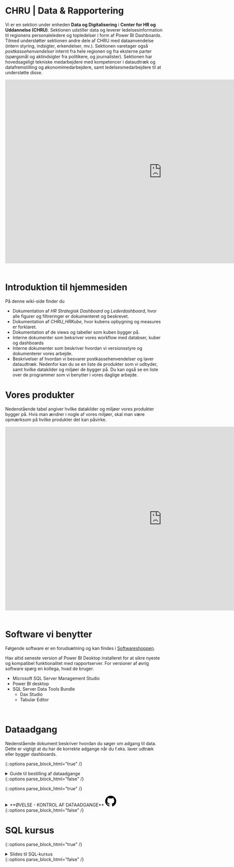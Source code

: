 # CHRU | Data & Rapportering

Vi er en sektion under enheden **Data og Digitalisering** i **Center for HR og Uddannelse (CHRU)**. Sektionen udstiller data og leverer ledelsesinformation til regionens personaleledere og topledelser i form af Power BI Dashboards. Tilmed understøtter sektionen andre dele af CHRU med dataanvendelse (intern styring, indsigter, erkendelser, mv.). Sektionen varetager også *postkassehenvendelser* internt fra hele regionen og fra eksterne parter (spørgsmål og aktindsigter fra politikere, og journalister). 
Sektionen har hovedsageligt tekniske medarbejdere med kompetencer i dataudtræk og datafremstilling og økonomimedarbejdere, samt ledelsesmedarbejdere til at understøtte disse.
<br>

<!-- PowerPoint: "Introduktion og onboarding til D&R"  -->
<center>
<iframe src="https://regionh-my.sharepoint.com/personal/stefan_sajin-henningsen_regionh_dk/_layouts/15/Doc.aspx?sourcedoc={9400f055-6ddb-4862-aaa8-e3b2389a9bad}&amp;action=embedview&amp;wdAr=1.7777777777777777" height="587" width="1000" frameborder="0"></iframe>
</center>
<br>



# Introduktion til hjemmesiden

På denne wiki-side finder du
  - Dokumentation af *HR Strategisk Dashboard* og *Lederdashboard*, hvor alle figurer og filtreringer er dokumenteret og beskrevet.
  - Dokumentation af *CHRU_HRKube*, hvor kubens opbygning og measures er forklaret.
  - Dokumentation af de views og tabeller som kuben bygger på.
  - Interne dokumenter som beksriver vores workflow med databser, kuber og dashboards
  - Interne dokumenter som beskriver hvordan vi versionsstyre og dokumenterer vores arbejde.
  - Beskrivelser af hvordan vi besvarer postkassehenvendelser og laver dataudtræk.
Nedenfor kan du se en liste de produkter som vi udbyder, samt hvilke datakilder og miljøer de bygger på. Du kan også se en liste over de programmer som vi benytter i vores daglige arbejde.

# Vores produkter

Nedenstående tabel angiver hvilke datakilder og miljøer vores produkter bygger på. Hvis man ændrer i nogle af vores miljøer, skal man være opmærksom på hvilke produkter det kan påvirke.

<center>
<iframe src="https://regionh-my.sharepoint.com/personal/stefan_sajin-henningsen_regionh_dk/_layouts/15/Doc.aspx?sourcedoc={73422d8a-9d4c-4727-aa0e-5b24d601e81e}&amp;action=embedview" height="587" width="1000" frameborder="0"></iframe>
</center>
<br>

# Software vi benytter
Følgende software er en forudsætning og kan findes i <a href="https://softwarecentral.regionh.top.local/Shop" target="_blank">Softwareshoppen</a>. 

Hav altid seneste version af Power BI Desktop installeret for at sikre nyeste og kompatibel funktionalitet med rapportserver. For versioner af øvrig software spørg en kollega, hvad de bruger.

- Microsoft SQL Server Management Studio
- Power BI desktop
- SQL Server Data Tools Bundle
  - Dax Studio
  - Tabular Editor
<br>


# Dataadgang
Nedenstående dokument beskriver hvordan du søger om adgang til data. Dette er vigtigt at du har de korrekte adgange når du f.eks. laver udtræk eller bygger dashboards.
<!-- Embed iFrame. word-doc: "Guide til bestilling af adgange.docx" på OneDrive-->
{::options parse_block_html="true" /}
<details><summary markdown="span">Guide til bestilling af dataadgange</summary>
<center>
<iframe src="https://regionh-my.sharepoint.com/personal/stefan_sajin-henningsen_regionh_dk/_layouts/15/Doc.aspx?sourcedoc={c652f92d-8025-4f11-9b4c-3e0f0e0dadba}&amp;action=embedview&amp;wdEmbedCode=0&amp;wdPrint=0&wdToolbar=FALSE" height="730" width="1000" frameborder="0" seamless="yes"></iframe>
</center>
</details>
{::options parse_block_html="false" /}
<br>

<!-- ØVELSE -->
{::options parse_block_html="true" /}
<details><summary markdown="span">**ØVELSE - KONTROL AF DATAADGANGE** <img src="Images/icons_ref/icon_git.png" height="35" width="35"></summary>

> - Følg <a href="https://github.com/DataOgDigitalisering/FortroligInformation/blob/main/Exercises/ex_dataadgange.sql" target="_blank">**dette link til SQL-script**</a>.
> - Åbn og eksekver scriptet i SQL Server Management Studio. Kørslen kan tage >20 minutter og returnerer en tabel, der beskriver dine adgange. Spørg en kollega om du har de adgange, du har brug for.

</details>
{::options parse_block_html="false" /}



# SQL kursus

<!-- Embed iFrame. PowerPoint: "SQL-kursus.pptx" på OneDrive-->
{::options parse_block_html="true" /}
<details><summary markdown="span">Slides til SQL-kursus</summary>
<center>
<iframe src="https://regionh-my.sharepoint.com/personal/stefan_sajin-henningsen_regionh_dk/_layouts/15/Doc.aspx?sourcedoc={ee7ec7a1-d13c-4855-a459-c1717f9aa646}&amp;action=embedview&amp;wdEmbedCode=0&amp;wdPrint=0&wdToolbar=FALSE" height="587" width="1000" frameborder="0" seamless="yes"></iframe>
</center>
</details>
{::options parse_block_html="false" /}
<br>

